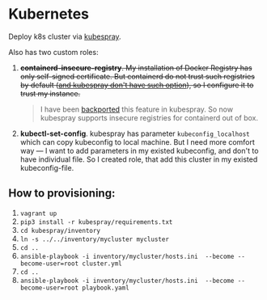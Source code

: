 
# Kubernetes
Deploy k8s cluster via [kubespray](https://github.com/kubernetes-sigs/kubespray). 

Also has two custom roles:

  1. ~~**containerd-insecure-registry**. My installation of Docker Registry has only self-signed certificate. But containerd do not trust such registries by default ([and kubespray don't have such option](https://github.com/kubernetes-sigs/kubespray/issues/7060)), so I configure it to trust my instance.~~

      > I have been [backported](https://github.com/kubernetes-sigs/kubespray/pull/8298) this feature in kubespray. So now kubespray supports insecure registries for containerd out of box.

  1. **kubectl-set-config**. kubespray has parameter `kubeconfig_localhost` which can copy kubeconfig to local machine. But I need more comfort way — I want to add parameters in my existed kubeconfig, and don't to have individual file. So I created role, that add this cluster in my existed kubeconfig-file.


## How to provisioning:

1. `vagrant up`
1. `pip3 install -r kubespray/requirements.txt`
1. `cd kubespray/inventory`
1. `ln -s ../../inventory/mycluster mycluster`
1. `cd ..`
1. `ansible-playbook -i inventory/mycluster/hosts.ini  --become --become-user=root cluster.yml`
1. `cd ..`
1. `ansible-playbook -i inventory/mycluster/hosts.ini  --become --become-user=root playbook.yaml`

